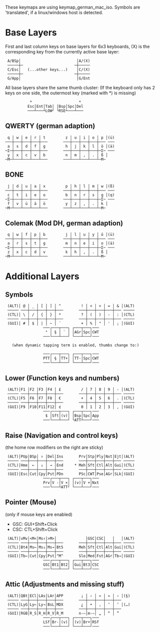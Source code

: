 These keymaps are using keymap_german_mac_iso.
Symbols are 'translated', if a linux/windows host is detected.

# Base Layers
First and last column keys on base layers for 6x3 keyboards,
(X) is the corresponding key from the currently active base layer:
```
 A/BSp│                         │A/(X)
 ─────┼─                       ─┼─────
 C/Esc│   (...other keys...)    │C/(X)
 ─────┼─                       ─┼─────
 G/App│                         │G/Ent
```

All base layers share the same thumb cluster:
(If the keyboard only has 2 keys on one side, the outermost key (marked with *) is missing)
```
           *                     *
          Esc│Ent│Tab│ │Bsp│Spc│Del
          ───┴───┴LOW┘ └RSE┴───┴───
```

## QWERTY (german adaption)
```
 q │ w │ e │ r │ t         z │ u │ i │ o │ p │(ü)
───┼───┼───┼───┼───       ───┼───┼───┼───┼─── ───
 a │ s │ d │ f │ g         h │ j │ k │ l │ ö │(ä)
─Σ─┼───┼───┼───┼───       ───┼───┼───┼───┼─Σ─ ───
 y │ x │ c │ v │ b         n │ m │ , │ . │ ß │
─M─┴───┴───┴───┴───       ───┴───┴───┴───┴─M─
```

## BONE
```
 j │ d │ u │ a │ x         p │ h │ l │ m │ w │(ß)
───┼───┼───┼───┼───       ───┼───┼───┼───┼─── ───
 c │ t │ i │ e │ o         b │ n │ r │ s │ g │(q)
─Σ─┼───┼───┼───┼───       ───┼───┼───┼───┼─Σ─ ───
 f │ v │ ü │ ä │ ö         y │ z │ , │ . │ k │
─M─┴───┴───┴───┴───       ───┴───┴───┴───┴─M─
```

## Colemak (Mod DH, german adaption)
```
 q │ w │ f │ p │ b         j │ l │ u │ y │ ö │(ü)
───┼───┼───┼───┼───       ───┼───┼───┼───┼─── ───
 a │ r │ s │ t │ g         m │ n │ e │ i │ o │(ä)
─Σ─┼───┼───┼───┼───       ───┼───┼───┼───┼─Σ─ ───
 z │ x │ c │ d │ v         k │ h │ , │ . │ ß │
─M─┴───┴───┴───┴───       ───┴───┴───┴───┴─M─
```

# Additional Layers

## Symbols
```
 (ALT)│ @ │ _ │ [ │ ] │ ^         ! │ < │ > │ = │ & │(ALT)
 ───── ───┼───┼───┼───┼───       ───┼───┼───┼───┼─── ─────
 (CTL)│ \ │ / │ { │ } │ *         ? │ ( │ ) │ - │ : │(CTL)
 ───── ───┼───┼───┼───┼───       ───┼───┼───┼───┼─── ─────
 (GUI)│ # │ $ │ | │ ~ │ ´         + │ % │ " │ ' │ ; │(GUI)
                 ───┌───┬───┐ ┌───┬───┐───
                  ° │ § │ ` │ │AGr│Spc│CWT
                 ───└───┴───┘ └───┴───┘───
```
       (when dynamic tapping term is enabled, thumbs change to:)
```
                 ───┌───┬───┐ ┌───┬───┐───
                 PTT│ § │TT+│ │TT-│Spc│CWT
                 ───└───┴───┘ └───┴───┘───
```

## Lower (Function keys and numbers)
```
 (ALT)│F1 │F2 │F3 │F4 │ £         / │ 7 │ 8 │ 9 │ - │(ALT)
 ───── ───┼───┼───┼───┼───       ───┼───┼───┼───┼─── ─────
 (CTL)│F5 │F6 │F7 │F8 │ €         + │ 4 │ 5 │ 6 │ . │(CTL)
 ───── ───┼───┼───┼───┼───       ───┼───┼───┼───┼─── ─────
 (GUI)│F9 │F10│F11│F12│ ¢         0 │ 1 │ 2 │ 3 │ , │(GUI)
                 ───┌───┬───┐ ┌───┬───┐───
                  $ │Sft│(v)│ │Bsp│Spc│App
                 ───└───┴───┘ └ATT┴───┘───
```

## Raise (Navigation and control keys)
(the home row modifiers on the right are sticky)
```
 (ALT)│PUp│BSp│ ↑ │Del│Ins       Prv│Stp│Ply│Nxt│Ejt│(ALT)
 ───── ───┼───┼───┼───┼───       ───┼───┼───┼───┼─── ─────
 (CTL)│Hme│ ← │ ↓ │ → │End     * Meh│Sft│Ctl│Alt│Gui│(CTL)
 ───── ───┼───┼───┼───┼───       ───┼───┼───┼───┼─── ─────
 (GUI)│Esc│Cut│Cpy│Pst│PDn       PSc│CWT│Pse│AGr│SLk│(GUI)
                 ───┌───┬───┐ ┌───┬───┐───
                 Prv│V -│V ×│ │(v)│V +│Nxt
                 ───└───┴ATT┘ └───┴───┘───
```

## Pointer (Mouse)
(only if mouse keys are enabled)
* GSC: GUI+Shift+Click
* CSC: CTL+Shift+Click
```
 (ALT)│vMv│<M<│Ms↑│>M>│             │GSC│CSC│   │   │(ALT)
 ───── ───┼───┼───┼───┼───       ───┼───┼───┼───┼─── ─────
 (CTL)│Bt4│Ms←│Ms↓│Ms→│Bt5       Meh│Sft│Ctl│Alt│Gui│(CTL)
 ───── ───┼───┼───┼───┼───       ───┼───┼───┼───┼─── ─────
 (GUI)│Tb←│Cut│Cpy│Pst│^M^       Slo│Med│Fst│AGr│Tb→│(GUI)
                 ───┌───┬───┐ ┌───┬───┐───
                 GSC│Bt1│Bt2│ │Gui│Bt3│CSC
                 ───└───┴───┘ └───┴───┘───
```

## Attic (Adjustments and missing stuff)
```
 (ALT)│QBt│ECl│LAs│LAr│APP        ¡ │ ‹ │ « │ » │ › │(§)
 ───── ───┼───┼───┼───┼───       ───┼───┼───┼───┼───
 (CTL)│LyG│Ly←│Ly→│BsL│MDX        ¿ │ • │ ‚ │ ‘ │ ’ │(…)
 ───── ───┼───┼───┼───┼───       ───┼───┼───┼───┼───
 (GUI)│RGB│R_S│R_H│R_V│R_M       n-–│m-—│ „ │ “ │ ”
                 ───┌───┬───┐ ┌───┬───┐───
                 LSf│Br-│(v)│ │(v)│Br+│RSf
                 ───└───┴───┘ └───┴───┘───
```
